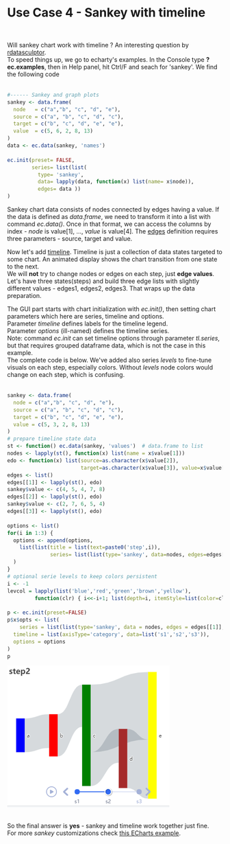# Use Case 4 - Sankey with timeline
<br />

Will sankey chart work with timeline ? An interesting question by [rdatasculptor](https://github.com/rdatasculptor).  
To speed things up, we go to echarty's examples. In the Console type **?ec.examples**, then in Help panel, hit Ctrl/F and seach for 'sankey'. We find the following code  
<br />

```r
#------ Sankey and graph plots
sankey <- data.frame(
  node   = c("a","b", "c", "d", "e"),
  source = c("a", "b", "c", "d", "c"),
  target = c("b", "c", "d", "e", "e"),
  value  = c(5, 6, 2, 8, 13)
)
data <- ec.data(sankey, 'names')

ec.init(preset= FALSE,
        series= list(list(
          type= 'sankey',
          data= lapply(data, function(x) list(name= x$node)),
          edges= data ))
)
```

Sankey chart data consists of nodes connected by edges having a value. If the data is defined as *data.frame*, we need to transform it into a list with command *ec.data()*. Once in that format, we can access the columns by index - *node* is value[1], ..., *value* is value[4]. The [edges](https://echarts.apache.org/en/option.html#series-sankey.edges) definition requires three parameters - source, target and value.  

Now let's add [timeline](https://echarts.apache.org/en/option.html#timeline). Timeline is just a collection of data states targeted to some chart. An animated display shows the chart transition from one state to the next.  
We will **not** try to change nodes or edges on each step, just **edge values**. Let's have three states(steps) and build three edge lists with slightly different values - edges1, edges2, edges3. That wraps up the data preparation.  

The GUI part starts with chart initialization with *ec.init()*, then setting chart parameters which here are series, timeline and options.  
Parameter *timeline* defines labels for the timeline legend.  
Parameter *options* (ill-named) defines the timeline series.  
Note: command *ec.init* can set timeline options through parameter *tl.series*, but that requires grouped dataframe data, which is not the case in this example.  
The complete code is below. We've added also series *levels* to fine-tune visuals on each step, especially colors. Without *levels* node colors would change on each step, which is confusing. 
<br />
<br />

```r
sankey <- data.frame(
  node = c("a","b", "c", "d", "e"),
  source = c("a", "b", "c", "d", "c"),
  target = c("b", "c", "d", "e", "e"),
  value = c(5, 3, 2, 8, 13)
)
# prepare timeline state data
st <- function() ec.data(sankey, 'values')  # data.frame to list
nodes <- lapply(st(), function(x) list(name = x$value[1]))
edo <- function(x) list(source=as.character(x$value[2]),  
                        target=as.character(x$value[3]), value=x$value[4])
edges <- list()
edges[[1]] <- lapply(st(), edo)
sankey$value <- c(4, 5, 4, 7, 8)
edges[[2]] <- lapply(st(), edo)
sankey$value <- c(2, 7, 6, 5, 4)
edges[[3]] <- lapply(st(), edo)

options <- list()
for(i in 1:3) {
  options <- append(options,
    list(list(title = list(text=paste0('step',i)), 
              series= list(list(type='sankey', data=nodes, edges=edges[[i]]))))
  )
}
# optional serie levels to keep colors persistent
i <- -1
levcol = lapply(list('blue','red','green','brown','yellow'),
		 function(clr) { i<<-i+1; list(depth=i, itemStyle=list(color=clr)) })

p <- ec.init(preset=FALSE)
p$x$opts <- list(
	series = list(list(type='sankey', data = nodes, edges = edges[[1]], levels = levcol	)),
  timeline = list(axisType='category', data=list('s1','s2','s3')),
  options = options
)
p
```

<img src="img/uc4-1.png" alt="sankey" />

<br/>
<br />

So the final answer is **yes** - sankey and timeline work together just fine.  
For more *sankey* customizations check [this ECharts example](https://echarts.apache.org/examples/en/editor.html?c=sankey-levels).  
<br/>


